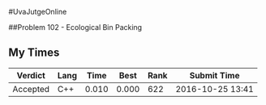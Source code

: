 #UvaJutgeOnline

##Problem 102 - Ecological Bin Packing

## My Times

| Verdict | Lang | Time | Best | Rank | Submit Time |
| --- | --- | --- | --- | --- | --- |
| Accepted | C++ | 0.010 | 0.000| 622 | 2016-10-25 13:41 |